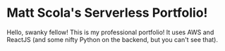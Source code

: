 # Matt Scola's Serverless Portfolio!

Hello, swanky fellow! This is my professional portfolio! It uses AWS and ReactJS (and some nifty Python on the backend, but you can't see that).